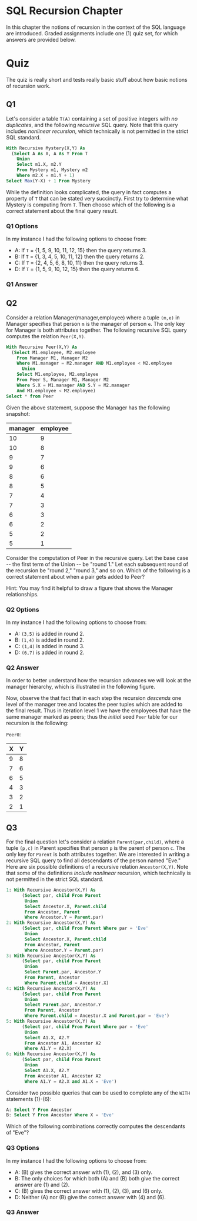 # SQL Recursion Chapter

In this chapter the notions of recursion in the context of the SQL language are 
introduced. Graded assignments include one (1) quiz set, for which answers are 
provided below.


# Quiz

The quiz is really short and tests really basic stuff about how basic notions of 
recursion work.


## Q1

Let's consider a table `T(A)` containing a set of positive integers with *no duplicates*, 
and the following *recursive* SQL query. Note that this query includes *nonlinear recursion*, 
which technically is not permitted in the strict SQL standard.

```sql
With Recursive Mystery(X,Y) As
  (Select A As X, A As Y From T
    Union
    Select m1.X, m2.Y
    From Mystery m1, Mystery m2
    Where m2.X = m1.Y + 1)
Select Max(Y-X) + 1 From Mystery
```

While the definition looks complicated, the query in fact computes a property of `T` that can be 
stated very succinctly. First try to determine what Mystery is computing from `T`. Then choose 
which of the following is a correct statement about the final query result.

### Q1 Options

In my instance I had the following options to choose from:

 * A: If `T` = {1, 5, 9, 10, 11, 12, 15} then the query returns 3.
 * B: If `T` = {1, 3, 4, 5, 10, 11, 12} then the query returns 2.
 * C: If `T` = {2, 4, 5, 6, 8, 10, 11} then the query returns 3.
 * D: If `T` = {1, 5, 9, 10, 12, 15} then the query returns 6.

### Q1 Answer

## Q2

Consider a relation Manager(manager,employee) where a tuple `(m,e)` in Manager specifies that 
person `m` is the manager of person `e`. The only key for Manager is both attributes together. 
The following recursive SQL query computes the relation `Peer(X,Y)`.

```sql
With Recursive Peer(X,Y) As
  (Select M1.employee, M2.employee
    From Manager M1, Manager M2
    Where M1.manager = M2.manager AND M1.employee < M2.employee
      Union
    Select M1.employee, M2.employee
    From Peer S, Manager M1, Manager M2
    Where S.X = M1.manager AND S.Y = M2.manager
    And M1.employee < M2.employee)
Select * from Peer
```

Given the above statement, suppose the Manager has the following snapshot: 

| manager | employee |
|---------|----------|
|    10   |     9    |
|    10   |     8    |
|    9    |     7    |
|    9    |     6    |
|    8    |     6    |
|    8    |     5    |
|    7    |     4    |
|    7    |     3    |
|    6    |     3    |
|    6    |     2    |
|    5    |     2    |
|    5    |     1    |

Consider the computation of Peer in the recursive query. Let the base case -- the first 
term of the Union -- be "round 1." Let each subsequent round of the recursion 
be "round 2," "round 3," and so on. Which of the following is a correct statement about 
when a pair gets added to Peer? 

Hint: You may find it helpful to draw a figure that shows the Manager relationships.

### Q2 Options

In my instance I had the following options to choose from:

 * A: `(3,5)` is added in round 2.
 * B: `(1,4)` is added in round 2.
 * C: `(1,4)` is added in round 3.
 * D: `(6,7)` is added in round 2.

### Q2 Answer

In order to better understand how the recursion advances we will look at the manager
hierarchy, which is illustrated in the following figure.


Now, observe the that fact that in each step the recursion *descends* one level of the manager
tree and locates the peer tuples which are added to the final result. Thus in iteration level
1 we have the employees that have the same manager marked as peers; thus the *initial* 
seed `Peer` table for our recursion is the following:

 `Peer0`:
 
|   X  |   Y   |
|------|-------|
| 9 | 8 |
| 7 | 6 |
| 6 | 5 |
| 4 | 3 |
| 3 | 2 |
| 2 | 1 |



## Q3

For the final question let's consider a relation `Parent(par,child)`, where a tuple `(p,c)` 
in Parent specifies that person `p` is the parent of person `c`. The only key for `Parent` 
is both attributes together. We are interested in writing a recursive SQL query to find 
all descendants of the person named "Eve." Here are six possible definitions of a 
recursive relation `Ancestor(X,Y)`. Note that some of the definitions *include nonlinear* 
recursion, which technically is not permitted in the strict SQL standard.

```sql
1: With Recursive Ancestor(X,Y) As
      (Select par, child From Parent
       Union
       Select Ancestor.X, Parent.child
       From Ancestor, Parent
       Where Ancestor.Y = Parent.par)
2: With Recursive Ancestor(X,Y) As
      (Select par, child From Parent Where par = 'Eve'
       Union
       Select Ancestor.X, Parent.child
       From Ancestor, Parent
       Where Ancestor.Y = Parent.par)
3: With Recursive Ancestor(X,Y) As
      (Select par, child From Parent
       Union
       Select Parent.par, Ancestor.Y
       From Parent, Ancestor
       Where Parent.child = Ancestor.X)
4: With Recursive Ancestor(X,Y) As
      (Select par, child From Parent
       Union
       Select Parent.par, Ancestor.Y
       From Parent, Ancestor
       Where Parent.child = Ancestor.X and Parent.par = 'Eve')
5: With Recursive Ancestor(X,Y) As
      (Select par, child From Parent Where par = 'Eve'
       Union
       Select A1.X, A2.Y
       From Ancestor A1, Ancestor A2
       Where A1.Y = A2.X)
6: With Recursive Ancestor(X,Y) As
      (Select par, child From Parent
       Union
       Select A1.X, A2.Y
       From Ancestor A1, Ancestor A2
       Where A1.Y = A2.X and A1.X = 'Eve')
```

Consider two possible queries that can be used to complete any of the `WITH` 
statements (1)-(6):

```sql
A: Select Y From Ancestor
B: Select Y From Ancestor Where X = 'Eve'
```

Which of the following combinations correctly computes the descendants of "Eve"?

### Q3 Options

In my instance I had the following options to choose from:

 * A: (B) gives the correct answer with (1), (2), and (3) only.
 * B: The only choices for which both (A) and (B) both give the correct answer are (1) and (2). 
 * C: (B) gives the correct answer with (1), (2), (3), and (6) only.
 * D: Neither (A) nor (B) give the correct answer with (4) and (6).

### Q3 Answer